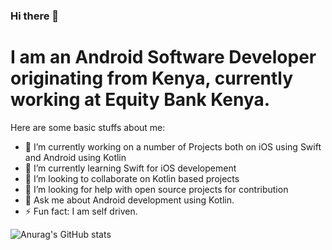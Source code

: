 ### Hi there 👋
# I am an Android Software Developer originating from Kenya, currently working at Equity Bank Kenya.

Here are some basic stuffs about me:
- 🔭 I’m currently working on a number of Projects both on iOS using Swift and Android using Kotlin
- 🌱 I’m currently learning Swift for iOS developement
- 👯 I’m looking to collaborate on Kotlin based projects
- 🤔 I’m looking for help with open source projects for contribution
- 💬 Ask me about Android development using Kotlin.
- ⚡ Fun fact: I am self driven.


![Anurag's GitHub stats](https://github-readme-stats.vercel.app/api?username=Codzure&count_private=true&show_icons=true&theme=radical)

<!--[![Top Langs](https://github-readme-stats.vercel.app/api/top-langs/?username=Codzure&layout=compact)](https://github.com/anuraghazra/github-readme-stats)-->




